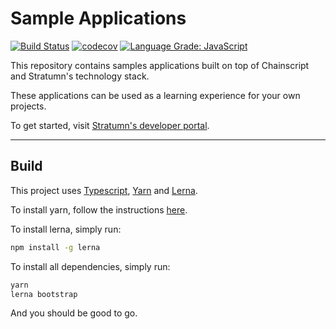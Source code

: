 # Sample Applications

[![Build Status](https://travis-ci.org/stratumn/sample-apps.svg?branch=master)](https://travis-ci.org/stratumn/sample-apps)
[![codecov](https://codecov.io/gh/stratumn/sample-apps/branch/master/graph/badge.svg)](https://codecov.io/gh/stratumn/sample-apps)
[![Language Grade: JavaScript](https://img.shields.io/lgtm/grade/javascript/g/stratumn/sample-apps.svg?logo=lgtm&logoWidth=18)](https://lgtm.com/projects/g/stratumn/sample-apps/context:javascript)

This repository contains samples applications built on top of Chainscript and
Stratumn's technology stack.

These applications can be used as a learning experience for your own projects.

To get started, visit [Stratumn's developer portal](https://developer.stratumn.com).

---

## Build

This project uses [Typescript](https://www.typescriptlang.org),
[Yarn](https://yarnpkg.com) and [Lerna](https://lernajs.io/).

To install yarn, follow the instructions [here](https://yarnpkg.com/lang/en/docs/install).

To install lerna, simply run:

```bash
npm install -g lerna
```

To install all dependencies, simply run:

```bash
yarn
lerna bootstrap
```

And you should be good to go.
